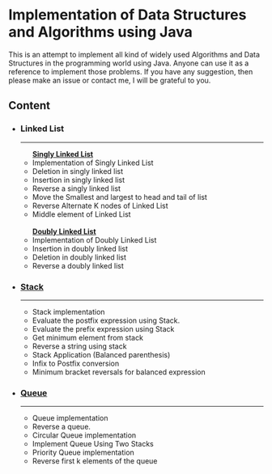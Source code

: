 # Implementation of Data Structures and Algorithms using Java
This is an attempt to implement all kind of widely used Algorithms and Data Structures in the programming world using Java. Anyone can use it as a reference to implement those problems. If you have any suggestion, then please make an issue or contact me, I will be grateful to you.

## Content


<ul>
  <li><h3>Linked List</h3></li>
  <hr/>
  <ul>
    <b> <a href="https://github.com/md0011/Data-Structures-Algorithms/tree/main/Linked%20List">Singly Linked List</a> </b>
    <li>Implementation of Singly Linked List</li>
    <li>Deletion in singly linked list</li>
    <li>Insertion in singly linked list</li>
    <li>Reverse a singly linked list</li>
    <li>Move the Smallest and largest to head and tail of list</li>
    <li>Reverse Alternate K nodes of Linked List</li>
    <li>Middle element of Linked List </li><br/>
    <b> <a href="https://github.com/md0011/Data-Structures-Algorithms/tree/main/Doubly%20Linked%20List"> Doubly Linked List</a></b>
    <li>Implementation of Doubly Linked List</li>
    <li>Insertion in doubly linked list</li>
    <li>Deletion in doubly linked list</li>
    <li>Reverse a doubly linked list</li>
  </ul>
  
<li><h3><a href="https://github.com/md0011/Data-Structures-Algorithms/tree/main/Stack">Stack</a></h3></li>
  <hr/>
  <ul>
    <li>Stack implementation</li>
    <li>Evaluate the postfix expression using Stack.</li>
    <li>Evaluate the prefix expression using Stack</li>
    <li>Get minimum element from stack</li>
    <li>Reverse a string using stack</li>
    <li>Stack Application (Balanced parenthesis)</li>
    <li>Infix to Postfix conversion </li>
    <li>Minimum bracket reversals for balanced expression</li>
  </ul>
  
   <li><h3><a href="https://github.com/md0011/Data-Structures-Algorithms/tree/main/Queue">Queue</a></h3></li>
   <hr/>
  <ul>
    <li>Queue implementation</li>
    <li>Reverse a queue.</li>
    <li>Circular Queue implementation</li>
    <li>Implement Queue Using Two Stacks</li>
    <li>Priority Queue implementation</li>
    <li>Reverse first k elements of the queue</li>
  </ul>
